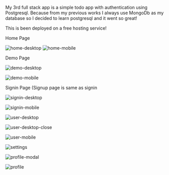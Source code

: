 My 3rd full stack app is a simple todo app with authentication using Postgresql. Because from my previous works I always use MongoDb as my database so I decided to learn postgresql and it went so great!

This is been deployed on a free hosting service!

Home Page

![home-desktop](https://github.com/Jerome-study/todo-app-postgres/assets/119875460/8cae7a35-0305-4326-a062-e258794e6b41) ![home-mobile](https://github.com/Jerome-study/todo-app-postgres/assets/119875460/3272a2f4-e3f6-42d7-86df-40ff9c661717)


Demo Page


![demo-desktop](https://github.com/Jerome-study/todo-app-postgres/assets/119875460/12e5d898-7bd7-4c52-83cc-17d139b4f0d1)


![demo-mobile](https://github.com/Jerome-study/todo-app-postgres/assets/119875460/cd0941d5-b1d6-426a-ae4c-6361c735b452)


Signin Page (Signup page is same as signin


![signin-desktop](https://github.com/Jerome-study/todo-app-postgres/assets/119875460/5dd0c933-6298-4821-8c3a-b2aa3638d0f1)


![signin-mobile](https://github.com/Jerome-study/todo-app-postgres/assets/119875460/c2535a01-3897-4e51-8b4f-2cfd793f2259)


![user-desktop](https://github.com/Jerome-study/todo-app-postgres/assets/119875460/50068842-59c0-41db-9a91-dddf2288fe03)


![user-desktop-close](https://github.com/Jerome-study/todo-app-postgres/assets/119875460/0b51e9b4-b01e-402c-9805-0b41ba18827b)


![user-mobile](https://github.com/Jerome-study/todo-app-postgres/assets/119875460/3e4774ad-3828-4b3f-9c89-11782cd43fb5)


![settings](https://github.com/Jerome-study/todo-app-postgres/assets/119875460/c40d5068-f12a-45a4-a0c1-e850d8f85bc6)


![profile-modal](https://github.com/Jerome-study/todo-app-postgres/assets/119875460/6e96532c-c9dd-4c10-b73f-b9d1e348ff4b)


![profile](https://github.com/Jerome-study/todo-app-postgres/assets/119875460/28343a2f-e977-49ca-bdea-e3700fa95e04)




